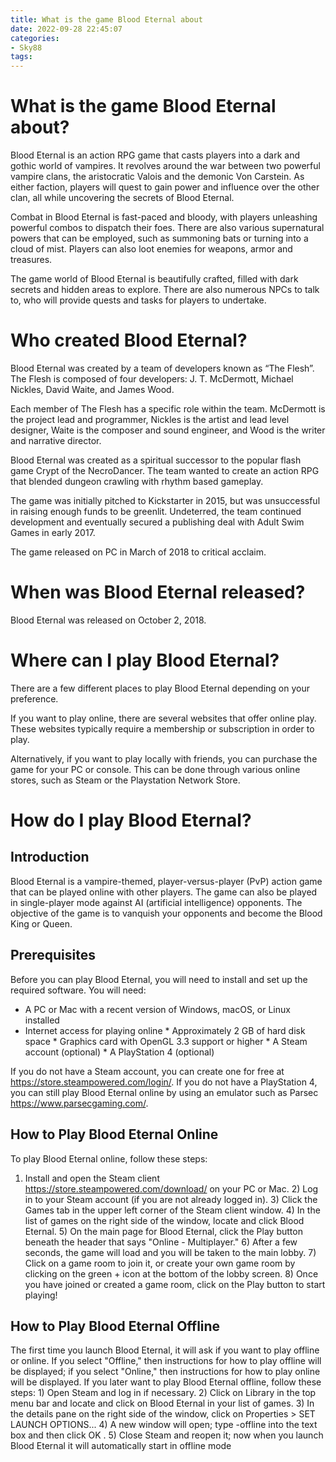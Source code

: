 ```yaml
---
title: What is the game Blood Eternal about
date: 2022-09-28 22:45:07
categories:
- Sky88
tags:
---
```



#  What is the game Blood Eternal about?

Blood Eternal is an action RPG game that casts players into a dark and gothic world of vampires. It revolves around the war between two powerful vampire clans, the aristocratic Valois and the demonic Von Carstein. As either faction, players will quest to gain power and influence over the other clan, all while uncovering the secrets of Blood Eternal.

Combat in Blood Eternal is fast-paced and bloody, with players unleashing powerful combos to dispatch their foes. There are also various supernatural powers that can be employed, such as summoning bats or turning into a cloud of mist. Players can also loot enemies for weapons, armor and treasures.

The game world of Blood Eternal is beautifully crafted, filled with dark secrets and hidden areas to explore. There are also numerous NPCs to talk to, who will provide quests and tasks for players to undertake.

#  Who created Blood Eternal?

Blood Eternal was created by a team of developers known as “The Flesh”. The Flesh is composed of four developers: J. T. McDermott, Michael Nickles, David Waite, and James Wood.

Each member of The Flesh has a specific role within the team. McDermott is the project lead and programmer, Nickles is the artist and lead level designer, Waite is the composer and sound engineer, and Wood is the writer and narrative director.

Blood Eternal was created as a spiritual successor to the popular flash game Crypt of the NecroDancer. The team wanted to create an action RPG that blended dungeon crawling with rhythm based gameplay.

The game was initially pitched to Kickstarter in 2015, but was unsuccessful in raising enough funds to be greenlit. Undeterred, the team continued development and eventually secured a publishing deal with Adult Swim Games in early 2017.

The game released on PC in March of 2018 to critical acclaim.

#  When was Blood Eternal released?

Blood Eternal was released on October 2, 2018.

#  Where can I play Blood Eternal?

There are a few different places to play Blood Eternal depending on your preference.

If you want to play online, there are several websites that offer online play. These websites typically require a membership or subscription in order to play.

Alternatively, if you want to play locally with friends, you can purchase the game for your PC or console. This can be done through various online stores, such as Steam or the Playstation Network Store.

#  How do I play Blood Eternal?

## Introduction

Blood Eternal is a vampire-themed, player-versus-player (PvP) action game that can be played online with other players. The game can also be played in single-player mode against AI (artificial intelligence) opponents. The objective of the game is to vanquish your opponents and become the Blood King or Queen.

## Prerequisites

Before you can play Blood Eternal, you will need to install and set up the required software. You will need:

* A PC or Mac with a recent version of Windows, macOS, or Linux installed
 * Internet access for playing online * Approximately 2 GB of hard disk space * Graphics card with OpenGL 3.3 support or higher * A Steam account (optional) * A PlayStation 4 (optional)

If you do not have a Steam account, you can create one for free at <https://store.steampowered.com/login/>. If you do not have a PlayStation 4, you can still play Blood Eternal online by using an emulator such as Parsec <https://www.parsecgaming.com/>.

## How to Play Blood Eternal Online

To play Blood Eternal online, follow these steps:

1) Install and open the Steam client <https://store.steampowered.com/download/> on your PC or Mac. 2) Log in to your Steam account (if you are not already logged in). 3) Click the Games tab in the upper left corner of the Steam client window. 4) In the list of games on the right side of the window, locate and click Blood Eternal. 5) On the main page for Blood Eternal, click the Play button beneath the header that says "Online - Multiplayer." 6) After a few seconds, the game will load and you will be taken to the main lobby. 7) Click on a game room to join it, or create your own game room by clicking on the green + icon at the bottom of the lobby screen. 8) Once you have joined or created a game room, click on the Play button to start playing!

 ## How to Play Blood Eternal Offline
The first time you launch Blood Eternal, it will ask if you want to play offline or online. If you select "Offline," then instructions for how to play offline will be displayed; if you select "Online," then instructions for how to play online will be displayed. If you later want to play Blood Eternal offline, follow these steps: 1) Open Steam and log in if necessary. 2) Click on Library in the top menu bar and locate and click on Blood Eternal in your list of games. 3) In the details pane on the right side of the window, click on Properties > SET LAUNCH OPTIONS... 4) A new window will open; type -offline into the text box and then click OK . 5) Close Steam and reopen it; now when you launch Blood Eternal it will automatically start in offline mode